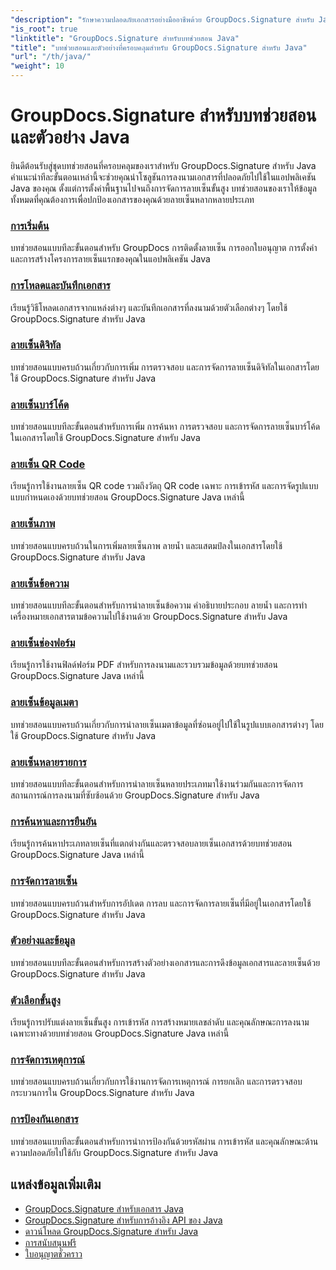 ```yaml
---
"description": "รักษาความปลอดภัยเอกสารอย่างมืออาชีพด้วย GroupDocs.Signature สำหรับ Java - บทช่วยสอนแบบครบถ้วนสำหรับการลงนาม การตรวจสอบ การอัปเดต การลบลายเซ็น การดึงข้อมูลเมตา และการจัดการเอกสารอย่างมีประสิทธิภาพในแอปพลิเคชัน Java"
"is_root": true
"linktitle": "GroupDocs.Signature สำหรับบทช่วยสอน Java"
"title": "บทช่วยสอนและตัวอย่างที่ครอบคลุมสำหรับ GroupDocs.Signature สำหรับ Java"
"url": "/th/java/"
"weight": 10
---
```


# GroupDocs.Signature สำหรับบทช่วยสอนและตัวอย่าง Java

ยินดีต้อนรับสู่ชุดบทช่วยสอนที่ครอบคลุมของเราสำหรับ GroupDocs.Signature สำหรับ Java คำแนะนำทีละขั้นตอนเหล่านี้จะช่วยคุณนำโซลูชันการลงนามเอกสารที่ปลอดภัยไปใช้ในแอปพลิเคชัน Java ของคุณ ตั้งแต่การตั้งค่าพื้นฐานไปจนถึงการจัดการลายเซ็นขั้นสูง บทช่วยสอนของเราให้ข้อมูลทั้งหมดที่คุณต้องการเพื่อปกป้องเอกสารของคุณด้วยลายเซ็นหลากหลายประเภท

### [การเริ่มต้น](./getting-started/)
บทช่วยสอนแบบทีละขั้นตอนสำหรับ GroupDocs การติดตั้งลายเซ็น การออกใบอนุญาต การตั้งค่า และการสร้างโครงการลายเซ็นแรกของคุณในแอปพลิเคชัน Java

### [การโหลดและบันทึกเอกสาร](./document-loading-saving/)
เรียนรู้วิธีโหลดเอกสารจากแหล่งต่างๆ และบันทึกเอกสารที่ลงนามด้วยตัวเลือกต่างๆ โดยใช้ GroupDocs.Signature สำหรับ Java

### [ลายเซ็นดิจิทัล](./digital-signatures/)
บทช่วยสอนแบบครบถ้วนเกี่ยวกับการเพิ่ม การตรวจสอบ และการจัดการลายเซ็นดิจิทัลในเอกสารโดยใช้ GroupDocs.Signature สำหรับ Java

### [ลายเซ็นบาร์โค้ด](./barcode-signatures/)
บทช่วยสอนแบบทีละขั้นตอนสำหรับการเพิ่ม การค้นหา การตรวจสอบ และการจัดการลายเซ็นบาร์โค้ดในเอกสารโดยใช้ GroupDocs.Signature สำหรับ Java

### [ลายเซ็น QR Code](./qr-code-signatures/)
เรียนรู้การใช้งานลายเซ็น QR code รวมถึงวัตถุ QR code เฉพาะ การเข้ารหัส และการจัดรูปแบบแบบกำหนดเองด้วยบทช่วยสอน GroupDocs.Signature Java เหล่านี้

### [ลายเซ็นภาพ](./image-signatures/)
บทช่วยสอนแบบครบถ้วนในการเพิ่มลายเซ็นภาพ ลายน้ำ และแสตมป์ลงในเอกสารโดยใช้ GroupDocs.Signature สำหรับ Java

### [ลายเซ็นข้อความ](./text-signatures/)
บทช่วยสอนแบบทีละขั้นตอนสำหรับการนำลายเซ็นข้อความ คำอธิบายประกอบ ลายน้ำ และการทำเครื่องหมายเอกสารตามข้อความไปใช้งานด้วย GroupDocs.Signature สำหรับ Java

### [ลายเซ็นช่องฟอร์ม](./form-field-signatures/)
เรียนรู้การใช้งานฟิลด์ฟอร์ม PDF สำหรับการลงนามและรวบรวมข้อมูลด้วยบทช่วยสอน GroupDocs.Signature Java เหล่านี้

### [ลายเซ็นข้อมูลเมตา](./metadata-signatures/)
บทช่วยสอนแบบครบถ้วนเกี่ยวกับการนำลายเซ็นเมตาข้อมูลที่ซ่อนอยู่ไปใช้ในรูปแบบเอกสารต่างๆ โดยใช้ GroupDocs.Signature สำหรับ Java

### [ลายเซ็นหลายรายการ](./multiple-signatures/)
บทช่วยสอนแบบทีละขั้นตอนสำหรับการนำลายเซ็นหลายประเภทมาใช้งานร่วมกันและการจัดการสถานการณ์การลงนามที่ซับซ้อนด้วย GroupDocs.Signature สำหรับ Java

### [การค้นหาและการยืนยัน](./search-verification/)
เรียนรู้การค้นหาประเภทลายเซ็นที่แตกต่างกันและตรวจสอบลายเซ็นเอกสารด้วยบทช่วยสอน GroupDocs.Signature Java เหล่านี้

### [การจัดการลายเซ็น](./signature-management/)
บทช่วยสอนแบบครบถ้วนสำหรับการอัปเดต การลบ และการจัดการลายเซ็นที่มีอยู่ในเอกสารโดยใช้ GroupDocs.Signature สำหรับ Java

### [ตัวอย่างและข้อมูล](./preview-info/)
บทช่วยสอนแบบทีละขั้นตอนสำหรับการสร้างตัวอย่างเอกสารและการดึงข้อมูลเอกสารและลายเซ็นด้วย GroupDocs.Signature สำหรับ Java

### [ตัวเลือกขั้นสูง](./advanced-options/)
เรียนรู้การปรับแต่งลายเซ็นขั้นสูง การเข้ารหัส การสร้างหมายเลขลำดับ และคุณลักษณะการลงนามเฉพาะทางด้วยบทช่วยสอน GroupDocs.Signature Java เหล่านี้

### [การจัดการเหตุการณ์](./event-handling/)
บทช่วยสอนแบบครบถ้วนเกี่ยวกับการใช้งานการจัดการเหตุการณ์ การยกเลิก และการตรวจสอบกระบวนการใน GroupDocs.Signature สำหรับ Java

### [การป้องกันเอกสาร](./document-protection/)
บทช่วยสอนแบบทีละขั้นตอนสำหรับการนำการป้องกันด้วยรหัสผ่าน การเข้ารหัส และคุณลักษณะด้านความปลอดภัยไปใช้กับ GroupDocs.Signature สำหรับ Java

## แหล่งข้อมูลเพิ่มเติม

- [GroupDocs.Signature สำหรับเอกสาร Java](https://docs.groupdocs.com./)
- [GroupDocs.Signature สำหรับการอ้างอิง API ของ Java](https://reference.groupdocs.com./)
- [ดาวน์โหลด GroupDocs.Signature สำหรับ Java](https://releases.groupdocs.com./)
- [การสนับสนุนฟรี](https://forum.groupdocs.com/)
- [ใบอนุญาตชั่วคราว](https://purchase.groupdocs.com/temporary-license/)
